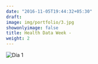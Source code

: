 ```yaml
---
date: "2016-11-05T19:44:32+05:30"
draft: 
image: img/portfolio/3.jpg
showonlyimage: false
title: Health Data Week - 
weight: 2
---
```


![Día 1 ](/portfolio/work3_files/salud.png)